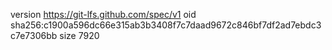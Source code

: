 version https://git-lfs.github.com/spec/v1
oid sha256:c1900a596dc66e315ab3b3408f7c7daad9672c846bf7df2ad7ebdc3c7e7306bb
size 7920

